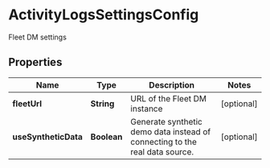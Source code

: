 

# ActivityLogsSettingsConfig

Fleet DM settings

## Properties

| Name | Type | Description | Notes |
|------------ | ------------- | ------------- | -------------|
|**fleetUrl** | **String** | URL of the Fleet DM instance |  [optional] |
|**useSyntheticData** | **Boolean** | Generate synthetic demo data instead of connecting to the real data source. |  [optional] |



